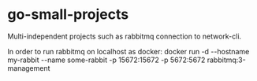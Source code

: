 # go-small-projects
Multi-independent projects such as rabbitmq connection to network-cli.

In order to run rabbitmq on localhost as docker:
docker run -d --hostname my-rabbit --name some-rabbit -p 15672:15672 -p 5672:5672 rabbitmq:3-management
